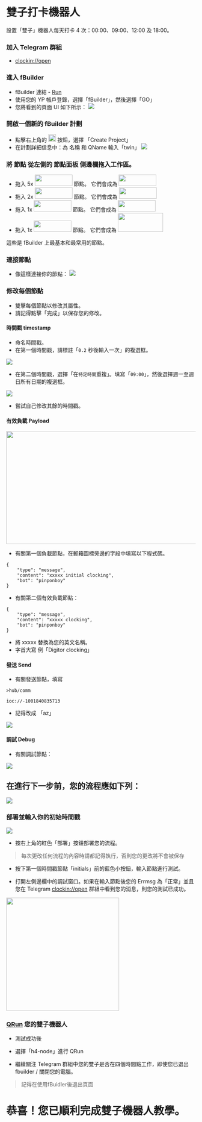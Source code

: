 # 雙子打卡機器人
設置「雙子」機器人每天打卡 4 次：00:00、09:00、12:00 及 18:00。

### 加入 Telegram 群組
* [clockin://open](https://t.me/clockin_open)

### 進入 fBuilder
* fBuilder 連結 - [Run](https://run.ypcloud.com)
* 使用您的 YP 帳戶登錄，選擇「fBuilder」，然後選擇「GO」
* 您將看到的頁面 UI 如下所示： 
[<img src="https://i.imgur.com/jgWdNu3.jpg">](https://run.ypcloud.com)

### 開啟一個新的 fBuilder 計劃
* 點擊右上角的 <img src="https://i.imgur.com/66dK5wO.png" width=20 height=20> 按鈕，選擇 「Create Project」
* 在計劃詳細信息中：為 名稱 和 QName 輸入「twin」
[<img src="https://i.imgur.com/2Z7aoxr.png">](https://run.ypcloud.com)

### 將 節點 從左側的 節點面板 側邊欄拖入工作區。
* 拖入 5x [<img src="https://i.imgur.com/dcq5SnC.png" width=100 height=30>](https://run.ypcloud.com) 節點。 它們會成為 [<img src="https://i.imgur.com/UOdTwVI.png" width=100 height=30>](https://run.ypcloud.com)
* 拖入 2x [<img src="https://i.imgur.com/Qzisc1K.png" width=100 height=30>](https://run.ypcloud.com) 節點。 它們會成為 [<img src="https://i.imgur.com/hpUnuGs.png" width=100 height=30>](https://run.ypcloud.com)
* 拖入 1x [<img src="https://i.imgur.com/1664YQI.png" width=100 height=30>](https://run.ypcloud.com) 節點。 它們會成為 [<img src="https://i.imgur.com/BUNoE2p.png" width=100 height=30>](https://run.ypcloud.com)
* 拖入 1x [<img src="https://i.imgur.com/6vCZIev.png" width=100 height=30>](https://run.ypcloud.com) 節點。 它們會成為 [<img src="https://i.imgur.com/ocPKneJ.png" width=120 height=50>](https://run.ypcloud.com)

這些是 fBuilder 上最基本和最常用的節點。

### 連接節點
* 像這樣連接你的節點：
[<img src="https://i.imgur.com/Vrtt8bN.png">](https://run.ypcloud.com)
 
### 修改每個節點

* 雙擊每個節點以修改其屬性。
* 請記得點擊「完成」以保存您的修改。

#### 時間戳 timestamp

* 命名時間戳。
* 在第一個時間戳，請標註「`0.2` 秒後輸入一次」的複選框。

[<img src="https://i.imgur.com/XSxu5vX.png">](https://run.ypcloud.com)

* 在第二個時間戳，選擇「在`特定時間`重複」。填寫「`09:00`」，然後選擇週一至週日所有日期的複選框。

[<img src="https://i.imgur.com/kAmxGdU.png">](https://run.ypcloud.com)

* 嘗試自己修改其餘的時間戳。

#### 有效負載 Payload

[<img src="https://i.imgur.com/1M8lEsY.png" width=700 height=300>](https://run.ypcloud.com)

* 有關第一個負載節點，在郵箱圖標旁邊的字段中填寫以下程式碼。

```
{
    "type": "message", 
    "content": "xxxxx initial clocking", 
    "bot": "pinponboy"
}
```

* 有關第二個有效負載節點：

```
{
    "type": "message", 
    "content": "xxxxx clocking", 
    "bot": "pinponboy"
}
```

* 將 xxxxx 替換為您的英文名稱。
* 字首大寫 例「Digitor clocking」

#### 發送 Send

* 有關發送節點，填寫

```
>hub/comm
```
```
ioc://-1001840835713
```

* 記得改成 「az」

[<img src="https://i.imgur.com/YTNLKNN.jpg">](https://run.ypcloud.com)

#### 調試 Debug

* 有關調試節點：

[<img src="https://i.imgur.com/4EayyVC.png">](https://run.ypcloud.com)

## 在進行下一步前，您的流程應如下列：

[<img src="https://i.imgur.com/DS4ZGwy.png">](https://run.ypcloud.com)


### 部署並輸入你的初始時間戳

[<img src="https://i.imgur.com/Q6b3Ljd.png">](https://run.ypcloud.com)

* 按右上角的紅色「部署」按鈕部署您的流程。
> 每次更改任何流程的內容時請都記得執行，否則您的更改將不會被保存

* 按下第一個時間戳節點「initials」前的藍色小按鈕，輸入節點進行測試。

* 打開左側邊欄中的調試窗口。如果在輸入節點後您的 Errmsg 為「正常」並且您在 Telegram [clockin://open](https://t.me/clockin_open) 群組中看到您的消息，則您的測試已成功。

[<img src="https://i.imgur.com/09vr0PF.png" width=300>](https://run.ypcloud.com)

### [QRun](https://github.com/motebus/ultrabook/blob/main/Ultranet%20Apps/fBuilder/qrun.md) 您的雙子機器人
* 測試成功後

* 選擇「h4-node」進行 QRun

* 繼續關注 Telegram 群組中您的雙子是否在四個時間點工作，即使您已退出fbuilder / 關閉您的電腦。

> 記得在使用fBuidler後退出頁面

# 恭喜！您已順利完成雙子機器人教學。
